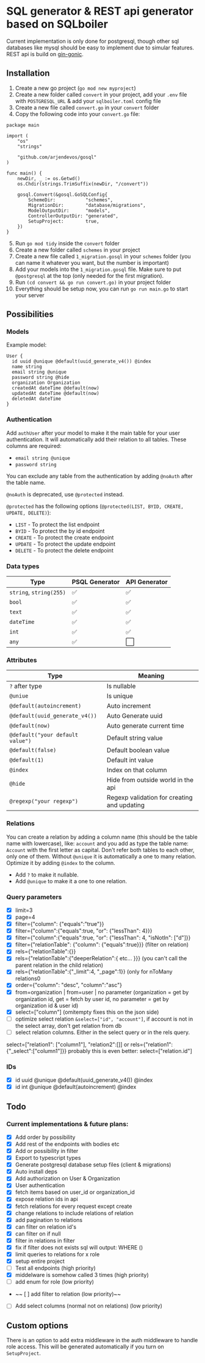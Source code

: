 # SQL generator & REST api generator based on SQLboiler

Current implementation is only done for postgresql, though other sql databases like mysql should be easy to implement due to simular features. REST api is build on [gin-gonic](github.com/gin-gonic/gin).

## Installation

1. Create a new go project (`go mod new myproject`)
2. Create a new folder called `convert` in your project, add your `.env` file with `POSTGRESQL_URL` & add your `sqlboiler.toml` config file
3. Create a new file called `convert.go` in your `convert` folder
4. Copy the following code into your `convert.go` file:

```
package main

import (
	"os"
	"strings"

	"github.com/arjendevos/gosql"
)

func main() {
	newDir, _ := os.Getwd()
	os.Chdir(strings.TrimSuffix(newDir, "/convert"))

	gosql.Convert(&gosql.GoSQLConfig{
		SchemeDir:           "schemes",
		MigrationDir:        "database/migrations",
		ModelOutputDir:      "models",
		ControllerOutputDir: "generated",
		SetupProject:        true,
	})
}
```

5. Run `go mod tidy` inside the `convert` folder
6. Create a new folder called `schemes` in your project
7. Create a new file called `1_migration.gosql` in your `schemes` folder (you can name it whatever you want, but the number is important)
8. Add your models into the `1_migration.gosql` file. Make sure to put `@postgresql` at the top (only needed for the first migration).
9. Run `(cd convert && go run convert.go)` in your project folder
10. Everything should be setup now, you can run `go run main.go` to start your server

## Possibilities

### Models

Example model:

```
User {
  id uuid @unique @default(uuid_generate_v4()) @index
  name string
  email string @unique
  password string @hide
  organization Organization
  createdAt dateTime @default(now)
  updatedAt dateTime @default(now)
  deletedAt dateTime
}
```

### Authentication

Add `authUser` after your model to make it the main table for your user authentication. It will automatically add their relation to all tables. These columns are required:

- `email string @unique`
- `password string`

You can exclude any table from the authentication by adding `@noAuth` after the table name.

`@noAuth` is deprecated, use `@protected` instead.

`@protected` has the following options (`@protected(LIST, BYID, CREATE, UPDATE, DELETE)`):

- `LIST` - To protect the list endpoint
- `BYID` - To protect the by id endpoint
- `CREATE` - To protect the create endpoint
- `UPDATE` - To protect the update endpoint
- `DELETE` - To protect the delete endpoint

### Data types

| Type                    | PSQL Generator     | API Generator        |
| ----------------------- | ------------------ | -------------------- |
| `string`, `string(255)` | :white_check_mark: | :white_check_mark:   |
| `bool`                  | :white_check_mark: | :white_check_mark:   |
| `text`                  | :white_check_mark: | :white_check_mark:   |
| `dateTime`              | :white_check_mark: | :white_check_mark:   |
| `int`                   | :white_check_mark: | :white_check_mark:   |
| `any`                   | :white_check_mark: | :white_large_square: |

### Attributes

| Type                             | Meaning                                     |
| -------------------------------- | ------------------------------------------- |
| `?` after type                   | Is nullable                                 |
| `@uniue`                         | Is unique                                   |
| `@default(autoincrement)`        | Auto increment                              |
| `@default(uuid_generate_v4())`   | Auto Generate uuid                          |
| `@default(now)`                  | Auto generate current time                  |
| `@default("your default value")` | Default string value                        |
| `@default(false)`                | Default boolean value                       |
| `@default(1)`                    | Default int value                           |
| `@index`                         | Index on that column                        |
| `@hide`                          | Hide from outside world in the api          |
| `@regexp("your regexp")`         | Regexp validation for creating and updating |

### Relations

You can create a relation by adding a column name (this should be the table name with lowercase), like: `account` and you add as type the table name: `Account` with the first letter as capital. Don't refer both tables to each other, only one of them. Without `@unique` it is automatically a one to many relation. Optimize it by adding `@index` to the column.

- Add `?` to make it nullable.
- Add `@unique` to make it a one to one relation.

### Query parameters

- [x] limit=3
- [x] page=4
- [x] filter={"column": {"equals":"true"}}
- [x] filter={"column":{"equals":true, "or": {"lessThan": 4}}}
- [x] filter={"column":{"equals":true, "or": {"lessThan": 4, "isNotIn": ["d"]}}
- [x] filter={"relationTable": {"column": {"equals":true}}} (filter on relation)
- [x] rels={"relationTable":{}}
- [x] rels={"relationTable":{"deeperRelation":{ etc... }}} (you can't call the parent relation in the child relation)
- [x] rels={"relationTable":{"\_limit":4, "\_page":1}} (only for nToMany relations0
- [x] order={"column": "desc", "column":"asc"}
- [x] from=organization | from=user | no parameter (organization = get by organization id, get = fetch by user id, no parameter = get by organization id & user id)
- [x] select=["column"] (omitempty fixes this on the json side)
- [ ] optimize select relation `&select=["id", "account"]`, if account is not in the select array, don't get relation from db
- [ ] select relation columns. Either in the select query or in the rels query.

select=["relation1": ["column1"], "relation2":[]]
or rels={"relation1":{"\_select":["column1"]}}
probably this is even better: select=["relation.id"]

### IDs

- [x] id uuid @unique @default(uuid_generate_v4()) @index
- [x] id int @unique @default(autoincrement) @index

## Todo

### Current implementations & future plans:

- [x] Add order by possibility
- [x] Add rest of the endpoints with bodies etc
- [x] Add or possibility in filter
- [x] Export to typescript types
- [x] Generate postgresql database setup files (client & migrations)
- [x] Auto install deps
- [x] Add authorization on User & Organization
- [x] User authentication
- [x] fetch items based on user_id or organization_id
- [x] expose relation ids in api
- [x] fetch relations for every request except create
- [x] change relations to include relations of relation
- [x] add pagination to relations
- [x] can filter on relation id's
- [x] can filter on if null
- [x] filter in relations in filter
- [x] fix if filter does not exists sql will output: WHERE ()
- [x] limit queries to relations for x role
- [x] setup entire project
- [ ] Test all endpoints (high priority)
- [x] middelware is somehow called 3 times (high priority)
- [ ] add enum for role (low priority)
- ~~ [ ] add filter to relation (low priority)~~
- [ ] Add select columns (normal not on relations) (low priority)

## Custom options

There is an option to add extra middleware in the auth middleware to handle role access. This will be generated automatically if you turn on `SetupProject`.
